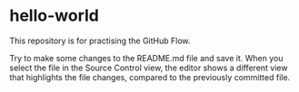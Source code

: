 # hello-world
This repository is for practising the GitHub Flow.

Try to make some changes to the README.md file and save it. When you select the file in the Source Control view, the editor shows a different view that highlights the file changes, compared to the previously committed file.
